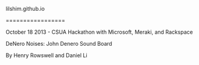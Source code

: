 lilshim.github.io

=================

October 18 2013 - CSUA Hackathon with Microsoft, Meraki, and Rackspace

DeNero Noises: John Denero Sound Board

By Henry Rowswell and Daniel Li 
